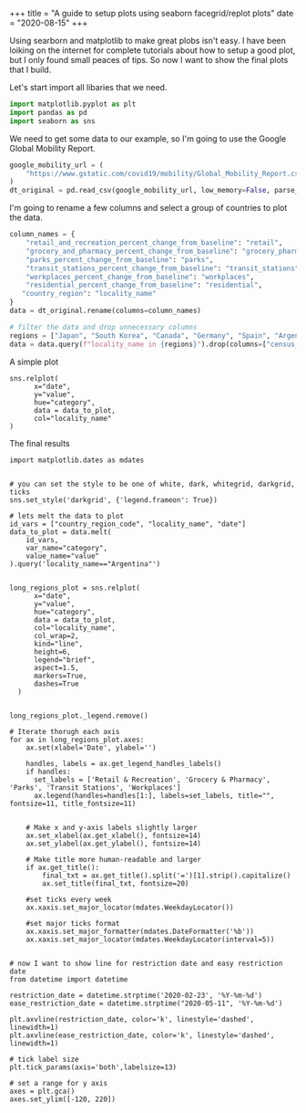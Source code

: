 +++
title = "A guide to setup plots using seaborn facegrid/replot plots"
date = "2020-08-15"
+++

Using searborn and matplotlib to make great plobs isn't easy. 
I have been loiking on the internet for complete tutorials about how to setup a good plot, but I only found small peaces of tips.
So now I want to show the final plots that I build. 

<!--more-->


Let's start import all libaries that we need.

```python
import matplotlib.pyplot as plt
import pandas as pd
import seaborn as sns
```

We need to get some data to our example, so I'm going to use the Google Global Mobility Report.

```python
google_mobility_url = (
    "https://www.gstatic.com/covid19/mobility/Global_Mobility_Report.csv?"
)
dt_original = pd.read_csv(google_mobility_url, low_memory=False, parse_dates=["date"])
```

I'm going to rename a few columns and select a group of countries to plot the data.

```python
column_names = {
    "retail_and_recreation_percent_change_from_baseline": "retail",
    "grocery_and_pharmacy_percent_change_from_baseline": "grocery_pharmacy",
    "parks_percent_change_from_baseline": "parks",
    "transit_stations_percent_change_from_baseline": "transit_stations",
    "workplaces_percent_change_from_baseline": "workplaces",
    "residential_percent_change_from_baseline": "residential",
   "country_region": "locality_name"
}
data = dt_original.rename(columns=column_names)

# filter the data and drop unnecessary columns
regions = ["Japan", "South Korea", "Canada", "Germany", "Spain", "Argentina", "New Zealand"]
data = data.query(f"locality_name in {regions}").drop(columns=["census_fips_code", "metro_area", "iso_3166_2_code", "sub_region_1", "sub_region_2"])
```

A simple plot
```
sns.relplot(
      x="date", 
      y="value", 
      hue="category", 
      data = data_to_plot, 
      col="locality_name"
)
```

The final results
```
import matplotlib.dates as mdates


# you can set the style to be one of white, dark, whitegrid, darkgrid, ticks
sns.set_style('darkgrid', {'legend.frameon': True})

# lets melt the data to plot
id_vars = ["country_region_code", "locality_name", "date"]
data_to_plot = data.melt(
    id_vars,
    var_name="category", 
    value_name="value"
).query('locality_name=="Argentina"')


long_regions_plot = sns.relplot(
      x="date", 
      y="value", 
      hue="category", 
      data = data_to_plot, 
      col="locality_name", 
      col_wrap=2, 
      kind="line", 
      height=6, 
      legend="brief", 
      aspect=1.5, 
      markers=True, 
      dashes=True
  )

        
long_regions_plot._legend.remove()

# Iterate thorugh each axis
for ax in long_regions_plot.axes:
    ax.set(xlabel='Date', ylabel='') 

    handles, labels = ax.get_legend_handles_labels()
    if handles:
      set_labels = ['Retail & Recreation', 'Grocery & Pharmacy', 'Parks', 'Transit Stations', 'Workplaces']
      ax.legend(handles=handles[1:], labels=set_labels, title="", fontsize=11, title_fontsize=11)
    

    # Make x and y-axis labels slightly larger
    ax.set_xlabel(ax.get_xlabel(), fontsize=14)
    ax.set_ylabel(ax.get_ylabel(), fontsize=14)

    # Make title more human-readable and larger
    if ax.get_title():
        final_txt = ax.get_title().split('=')[1].strip().capitalize()
        ax.set_title(final_txt, fontsize=20)

    #set ticks every week
    ax.xaxis.set_major_locator(mdates.WeekdayLocator())
    
    #set major ticks format
    ax.xaxis.set_major_formatter(mdates.DateFormatter('%b'))
    ax.xaxis.set_major_locator(mdates.WeekdayLocator(interval=5))


# now I want to show line for restriction date and easy restriction date
from datetime import datetime

restriction_date = datetime.strptime('2020-02-23', '%Y-%m-%d') 
ease_restriction_date = datetime.strptime("2020-05-11", '%Y-%m-%d')

plt.axvline(restriction_date, color='k', linestyle='dashed', linewidth=1)
plt.axvline(ease_restriction_date, color='k', linestyle='dashed', linewidth=1)

# tick label size
plt.tick_params(axis='both',labelsize=13)

# set a range for y axis
axes = plt.gca() 
axes.set_ylim([-120, 220])
```
